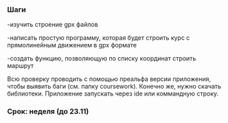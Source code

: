 ### Шаги
-изучить строение gpx файлов

-написать простую программу, которая будет строить курс с прямолинейным движением в gpx формате

-создать функцию, позволяющую по списку координат строить маршрут

Всю проверку проводить с помощью преальфа версии приложения, чтобы выявить баги (см. папку coursework). Конечно же, нужно скачать библиотеки. Приложение запускать через ide или коммандную строку.

### Срок: неделя (до 23.11)
